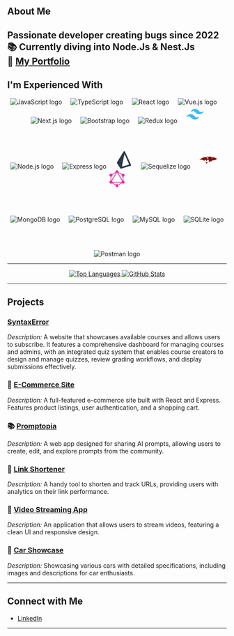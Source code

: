 ## About Me

Passionate developer creating bugs since 2022  
📚 Currently diving into Node.Js & Nest.Js
<br/>
📄 [My Portfolio](https://my-portfolio-eta-ecru-74.vercel.app/)
---

## I'm Experienced With

<div align="center">

  <!-- Frontend Frameworks -->
  <img src="https://cdn.jsdelivr.net/gh/devicons/devicon/icons/javascript/javascript-original.svg" height="40" alt="JavaScript logo" />
  <img width="12" />
  <img src="https://cdn.jsdelivr.net/gh/devicons/devicon/icons/typescript/typescript-original.svg" height="40" alt="TypeScript logo" />
  <img width="12" />
  <img src="https://cdn.jsdelivr.net/gh/devicons/devicon/icons/react/react-original.svg" height="40" alt="React logo" />
  <img width="12" />
  <img src="https://cdn.jsdelivr.net/gh/devicons/devicon/icons/vuejs/vuejs-original.svg" height="40" alt="Vue.js logo" />
  <img width="12" />
  <img src="https://cdn.jsdelivr.net/gh/devicons/devicon/icons/nextjs/nextjs-original.svg" height="40" alt="Next.js logo" />
  <img width="12" />
  <img src="https://cdn.jsdelivr.net/gh/devicons/devicon/icons/bootstrap/bootstrap-original.svg" height="40" alt="Bootstrap logo" />
  <img width="12" />
  <img src="https://cdn.jsdelivr.net/gh/devicons/devicon/icons/redux/redux-original.svg" height="40" alt="Redux logo" />
  <img width="12" />
  <img src="https://github.com/devicons/devicon/blob/v2.16.0/icons/tailwindcss/tailwindcss-original.svg" height="40" alt="Tailwind CSS logo" />

  <br><br>

  <!-- Backend Frameworks -->
  <img src="https://cdn.jsdelivr.net/gh/devicons/devicon/icons/nodejs/nodejs-original.svg" height="40" alt="Node.js logo" />
  <img width="12" />
  <img src="https://cdn.jsdelivr.net/gh/devicons/devicon/icons/express/express-original.svg" height="40" alt="Express logo" />
  <img width="12" />


  <!-- ORMs -->
  <img src="https://github.com/devicons/devicon/blob/v2.16.0/icons/prisma/prisma-original.svg" height="40" alt="Prisma logo" />
  <img width="12" />
  <img src="https://cdn.jsdelivr.net/gh/devicons/devicon/icons/sequelize/sequelize-original.svg" height="40" alt="Sequelize logo" />
  <img width="12" />
  <img src="https://github.com/devicons/devicon/blob/v2.16.0/icons/mongoose/mongoose-original.svg" height="40" alt="Mongoose logo" />
  <img width="12" />
  <img src="https://github.com/devicons/devicon/blob/v2.16.0/icons/graphql/graphql-plain.svg" height="40" alt="Graphql logo" />

  <br><br>

  <!-- Databases -->
  <img src="https://cdn.jsdelivr.net/gh/devicons/devicon/icons/mongodb/mongodb-original.svg" height="40" alt="MongoDB logo" />
  <img width="12" />
  <img src="https://cdn.jsdelivr.net/gh/devicons/devicon/icons/postgresql/postgresql-original.svg" height="40" alt="PostgreSQL logo" />
  <img width="12" />
  <img src="https://cdn.jsdelivr.net/gh/devicons/devicon/icons/mysql/mysql-original.svg" height="40" alt="MySQL logo" />
  <img width="12" />
  <img src="https://cdn.jsdelivr.net/gh/devicons/devicon/icons/sqlite/sqlite-original.svg" height="40" alt="SQLite logo" />


  

  <br><br>

  <!-- Tools -->
  <img src="https://cdn.jsdelivr.net/gh/devicons/devicon/icons/postman/postman-original.svg" height="40" alt="Postman logo" />

</div>

---

<div align="center">
  <a href="https://github.com/khemu1">
    <img src="https://github-readme-stats.vercel.app/api/top-langs/?username=khemu1&layout=compact&theme=radical&hide=java" alt="Top Languages" />
  </a>
  <a href="https://github.com/khemu1">
    <img src="https://github-readme-stats.vercel.app/api?username=khemu1&show_icons=true&theme=radical&include_all_commits=true&count_private=true" alt="GitHub Stats" />  </a>
</div>



---

## Projects

### [SyntaxError](https://sytnax-error.vercel.app/)
_Description:_ A website that showcases available courses and allows users to subscribe. It features a comprehensive
dashboard for managing courses and admins, with an integrated quiz system that enables course
creators to design and manage quizzes, review grading workflows, and display submissions effectively.

### 🛒 [E-Commerce Site](https://github.com/Khemu1/Omni-Store-E-Commerce)  
_Description:_ A full-featured e-commerce site built with React and Express. Features product listings, user authentication, and a shopping cart.

### 📚 [Promptopia](https://github.com/Khemu1/promptopia)  
_Description:_ A web app designed for sharing AI prompts, allowing users to create, edit, and explore prompts from the community.

### 🔗 [Link Shortener](https://github.com/Khemu1/Code-Clause-Internship-Link-Shortner)  
_Description:_ A handy tool to shorten and track URLs, providing users with analytics on their link performance.

### 🎥 [Video Streaming App](https://github.com/Khemu1/Code-Clause-Internship-Video-Streaming-Application)  
_Description:_ An application that allows users to stream videos, featuring a clean UI and responsive design.

### 🚗 [Car Showcase](https://github.com/Khemu1/car-showcase)  
_Description:_ Showcasing various cars with detailed specifications, including images and descriptions for car enthusiasts.

---

## Connect with Me

- [LinkedIn](https://www.linkedin.com/in/ali-hegazy-379030254/)

---
